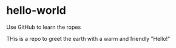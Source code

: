 # hello-world
Use GitHub to learn the ropes

THis is a repo to greet the earth with a warm and friendly "Hello!"
